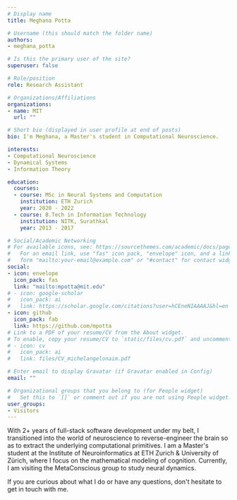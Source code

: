```yaml
---
# Display name
title: Meghana Potta

# Username (this should match the folder name)
authors:
- meghana_potta

# Is this the primary user of the site?
superuser: false

# Role/position
role: Research Assistant

# Organizations/Affiliations
organizations:
- name: MIT
  url: ""

# Short bio (displayed in user profile at end of posts)
bio: I'm Meghana, a Master's student in Computational Neuroscience.

interests:
- Computational Neuroscience
- Dynamical Systems
- Information Theory

education:
  courses:
  - course: MSc in Neural Systems and Computation 
    institution: ETH Zurich
    year: 2020 - 2022
  - course: B.Tech in Information Technology
    institution: NITK, Surathkal
    year: 2013 - 2017

# Social/Academic Networking
# For available icons, see: https://sourcethemes.com/academic/docs/page-builder/#icons
#   For an email link, use "fas" icon pack, "envelope" icon, and a link in the
#   form "mailto:your-email@example.com" or "#contact" for contact widget.
social:
- icon: envelope
  icon_pack: fas
  link: "mailto:mpotta@mit.edu"
# - icon: google-scholar
#   icon_pack: ai
#   link: https://scholar.google.com/citations?user=hCEneNIAAAAJ&hl=en
- icon: github
  icon_pack: fab
  link: https://github.com/mpotta
# Link to a PDF of your resume/CV from the About widget.
# To enable, copy your resume/CV to `static/files/cv.pdf` and uncomment the lines below.
# - icon: cv
#   icon_pack: ai
#   link: files/CV_michelangelonaim.pdf

# Enter email to display Gravatar (if Gravatar enabled in Config)
email: ""

# Organizational groups that you belong to (for People widget)
#   Set this to `[]` or comment out if you are not using People widget.
user_groups:
- Visitors
---
```


With 2+ years of full-stack software development under my belt, I transitioned into the world of neuroscience to reverse-engineer the brain so as to extract the underlying computational primitives. I am a Master's student at the Institute of Neuroinformatics at ETH Zurich & University of Zürich, where I focus on the mathematical modeling of cognition. Currently, I am visiting the MetaConscious group to study neural dynamics.

If you are curious about what I do or have any questions, don't hesitate to get in touch with me.